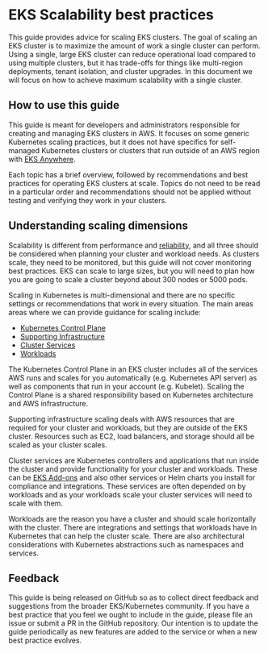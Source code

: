 # EKS Scalability best practices
This guide provides advice for scaling EKS clusters. The goal of scaling an EKS cluster is to maximize the amount of work a single cluster can perform. Using a single, large EKS cluster can reduce operational load compared to using multiple clusters, but it has trade-offs for things like multi-region deployments, tenant isolation, and cluster upgrades. In this document we will focus on how to achieve maximum scalability with a single cluster.

## How to use this guide
This guide is meant for developers and administrators responsible for creating and managing EKS clusters in AWS. It focuses on some generic Kubernetes scaling practices, but it does not have specifics for self-managed Kubernetes clusters or clusters that run outside of an AWS region with [EKS Anywhere](https://anywhere.eks.amazonaws.com/).

Each topic has a brief overview, followed by recommendations and best practices for operating EKS clusters at scale. Topics do not need to be read in a particular order and recommendations should not be applied without testing and verifying they work in your clusters.

## Understanding scaling dimensions
Scalability is different from performance and [reliability](https://aws.github.io/aws-eks-best-practices/reliability/docs/), and all three should be considered when planning your cluster and workload needs. As clusters scale, they need to be monitored, but this guide will not cover monitoring best practices. EKS can scale to large sizes, but you will need to plan how you are going to scale a cluster beyond about 300 nodes or 5000 pods.

Scaling in Kubernetes is multi-dimensional and there are no specific settings or recommendations that work in every situation. The main areas areas where we can provide guidance for scaling include:

* [Kubernetes Control Plane](control-plane)
* [Supporting Infrastructure](supporting-infrastructure)
* [Cluster Services](cluster-services)
* [Workloads](workloads)

The Kubernetes Control Plane in an EKS cluster includes all of the services AWS runs and scales for you automatically (e.g. Kubernetes API server) as well as components that run in your account (e.g. Kubelet). Scaling the Control Plane is a shared responsibility based on Kubernetes architecture and AWS infrastructure.

Supporting infrastructure scaling deals with AWS resources that are required for your cluster and workloads, but they are outside of the EKS cluster. Resources such as EC2, load balancers, and storage should all be scaled as your cluster scales.

Cluster services are Kubernetes controllers and applications that run inside the cluster and provide functionality for your cluster and workloads. These can be [EKS Add-ons](https://docs.aws.amazon.com/eks/latest/userguide/eks-add-ons.html) and also other services or Helm charts you install for compliance and integrations. These services are often depended on by workloads and as your workloads scale your cluster services will need to scale with them.

Workloads are the reason you have a cluster and should scale horizontally with the cluster. There are integrations and settings that workloads have in Kubernetes that can help the cluster scale. There are also architectural considerations with Kubernetes abstractions such as namespaces and services.

## Feedback
This guide is being released on GitHub so as to collect direct feedback and suggestions from the broader EKS/Kubernetes community. If you have a best practice that you feel we ought to include in the guide, please file an issue or submit a PR in the GitHub repository. Our intention is to update the guide periodically as new features are added to the service or when a new best practice evolves.
